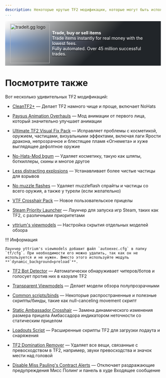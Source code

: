 ```yaml
---
description: Некоторые крутые TF2 модификации, которые могут быть использованы наряду с mastercomfig.
...
```


<div style="background: linear-gradient(135deg, rgba(33,37,41, 0.01), rgba(33,37,41, 1) 60%),radial-gradient(ellipse at top left, rgba(255,255,255, 0.5), transparent 50%),radial-gradient(ellipse at top right, rgba(255,228,132, 0.5), transparent 50%),radial-gradient(ellipse at center right, rgba(112.520718,44.062154,249.437846, 0.5), transparent 50%),radial-gradient(ellipse at center left, rgba(13,110,253, 0.5), transparent 50%);padding:0.5rem 1rem;display: flex;align-items: center" class="md-typeset">
    <div>
        <a href="https://tradeit.gg/?aff=comfig">
            <img style="height:8rem;width:8rem;aspect-ratio:1/1;display: inline-block;" alt="tradeit.gg logo" src="https://mastercomfig.com/img/third_party/tradeit.webp" width="128" height="128">
        </a>
    </div>
    <div style="margin-left: 0.5rem;">
        <a href="https://tradeit.gg/?aff=comfig">
            <p style="color:#fff">
                <strong>Trade, buy or sell items</strong><br>
                Trade items instantly for real money with the lowest fees.<br>
                Fully automated. Over 45 million successful trades.
            </p>
        </a>
    </div>
</div>

# Посмотрите также

Вот несколько удивительных TF2 модификаций:

* [CleanTF2+](https://github.com/JarateKing/CleanTF2plus)
  — Делает TF2 намного чище и проще, включает NoHats
  
* [Paysus Animation Overhauls](https://steamcommunity.com/groups/PaysusSkins)
  — Мод анимации от первого лица, который значительно улучшает анимации

* [Ultimate TF2 Visual Fix Pack](https://github.com/agrastiOs/Ultimate-TF2-Visual-Fix-Pack/releases)
  — Исправляет проблемы с косметикой, оружием, частицами, визуальными эффектами, включая лаги Ярости дракона, непрозрачное и блестящее пламя «Огнемета» и хуже выглядящее дефолтное оружие

* [No-Hats-Mod bgum](https://github.com/Fedora31/no-hats-bgum)
  — Удаляет косметику, такую как шляпы, боткиллеры, скины и многое другое

* [Less distracting explosions](https://gamebanana.com/mods/12444)
  — Устанавливает более чистые частицы для взрывов

* [No muzzle flashes](https://github.com/ghost-420/no-muzzleflashes)
  — Удаляет muzzleflash спрайты и частицы со всего оружия, а также у турели (если желательно)

* [VTF Crosshair Pack](https://www.teamfortress.tv/35367/vtf-crosshair-pack)
  — Новое пользовательское прицелы

* [Steam Priority Launcher](https://github.com/Leo40Git/SteamPriorityLauncher)
  — Лаунчер для запуска игр Steam, таких как TF2, с различными приоритетами

* [yttrium's viewmodels](https://github.com/Yttrium-tYcLief/CompVMInstaller/releases)
  — Настройка скрытия отдельных моделей обзора
  
!!! Информация

    Лаунчер yttrium's viewmodels добавит файл `autoexec.cfg` в папку `tf/cfg`. При необходимости его можно удалить, так как он не используется и не нужен. Вместо этого используйте модуль **`dynamic_background=preload`**.

* [TF2 Bot Detector](https://github.com/PazerOP/tf2_bot_detector)
  — Автоматически обнаруживает читеров/ботов и голосует против них в казуале TF2

* [Transparent Viewmodels](https://www.teamfortress.tv/21928/transparent-viewmodels-in-any-hud)
  — Делает модели обзора полупрозрачными

* [Common scripts/binds](https://www.reddit.com/r/tf2scripthelp/wiki/commonscripts)
  — Некоторые распространенные и полезные скрипты/бинды, такие как null-canceling movement скрипт

* [Static Ambassador Crosshair](https://github.com/juniorsgithub/tf2-static-ambassador-crosshair)
  — Замена динамического изменения размера прицела Амбассадора индикатором неточности со статическим прицелом

* [Loadouts Script](https://github.com/juniorsgithub/tf2-loadouts-script)
  — Расширенные скрипты TF2 для загрузки лодаута и снаряжения

* [TF2 Domination Remover](https://gamebanana.com/mods/36617)
  — Удаляет все вещи, связанные с превосходством в TF2, например, звуки превосходства и значок мести над головой

* [Disable Miss Pauling's Contract Alerts](https://gamebanana.com/mods/325900)
  — Отключает раздражающие предупреждения Мисс Полинг и панель в худе Входящее сообщение
